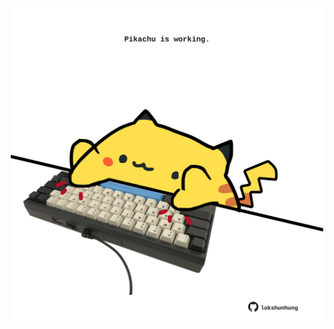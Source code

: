 <!-- built at 04/06/2023, 22:00:50 UTC -->
<p align="center">
  <img width="500" height="500" src="./ReadmeImage.svg">
</p>
